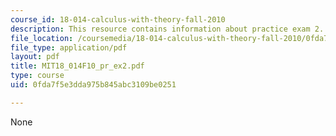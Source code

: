 ```yaml
---
course_id: 18-014-calculus-with-theory-fall-2010
description: This resource contains information about practice exam 2.
file_location: /coursemedia/18-014-calculus-with-theory-fall-2010/0fda7f5e3dda975b845abc3109be0251_MIT18_014F10_pr_ex2.pdf
file_type: application/pdf
layout: pdf
title: MIT18_014F10_pr_ex2.pdf
type: course
uid: 0fda7f5e3dda975b845abc3109be0251

---
```

None